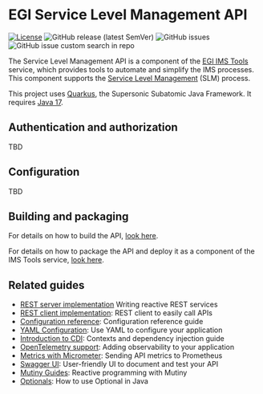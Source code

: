 # EGI Service Level Management API

[![License](https://img.shields.io/badge/License-Apache_2.0-blue.svg)](https://opensource.org/licenses/Apache-2.0)
![GitHub release (latest SemVer)](https://img.shields.io/github/v/release/EGI-Federation/egi-service-level-management?color=darkcyan&label=Release)
![GitHub issues](https://img.shields.io/github/issues/EGI-Federation/egi-service-level-management?label=Issues)
![GitHub issue custom search in repo](https://img.shields.io/github/issues-search/EGI-Federation/egi-service-level-management?label=Bugs&color=red&query=is%3Aopen%20label%3Abug)

The Service Level Management API is a component of the
[EGI IMS Tools](https://github.com/EGI-Federation/egi-ims-tool)
service, which provides tools to automate and simplify the IMS processes. This component supports the
[Service Level Management](https://confluence.egi.eu/display/IMS/Service+Level+Management+SLM)
(SLM) process.

This project uses [Quarkus](https://quarkus.io), the Supersonic Subatomic Java Framework.
It requires [Java 17](https://openjdk.org/projects/jdk/17/).

## Authentication and authorization

TBD

## Configuration

TBD

## Building and packaging

For details on how to build the API, [look here](BUILDING.md).

For details on how to package the API and deploy it as a component of the IMS Tools service,
[look here](https://github.com/EGI-Federation/egi-ims-tool/deploy).

## Related guides

- [REST server implementation](https://quarkus.io/guides/resteasy-reactive) Writing reactive REST services
- [REST client implementation](https://quarkus.io/guides/rest-client-reactive): REST client to easily call APIs
- [Configuration reference](https://quarkus.io/guides/config-reference): Configuration reference guide
- [YAML Configuration](https://quarkus.io/guides/config#yaml): Use YAML to configure your application
- [Introduction to CDI](https://quarkus.io/guides/cdi): Contexts and dependency injection guide
- [OpenTelemetry support](https://quarkus.io/guides/opentelemetry): Adding observability to your application
- [Metrics with Micrometer](https://quarkus.io/guides/micrometer): Sending API metrics to Prometheus
- [Swagger UI](https://quarkus.io/guides/openapi-swaggerui): User-friendly UI to document and test your API
- [Mutiny Guides](https://smallrye.io/smallrye-mutiny/2.1.0/guides): Reactive programming with Mutiny
- [Optionals](https://dzone.com/articles/optional-in-java): How to use Optional in Java
